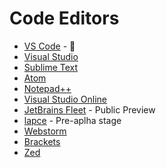 # Code Editors

- [VS Code](https://code.visualstudio.com/) - 💖
- [Visual Studio](https://visualstudio.microsoft.com/)
- [Sublime Text](https://www.sublimetext.com/)
- [Atom](https://atom.io)
- [Notepad++](https://notepad-plus-plus.org/downloads/)
- [Visual Studio Online](https://vscode.dev/)
- [JetBrains Fleet](https://www.jetbrains.com/fleet/) - Public Preview
- [lapce](https://lapce.dev/) - Pre-aplha stage
- [Webstorm](https://www.jetbrains.com/webstorm/)
- [Brackets](https://brackets.io/)
- [Zed](https://zed.dev/)
